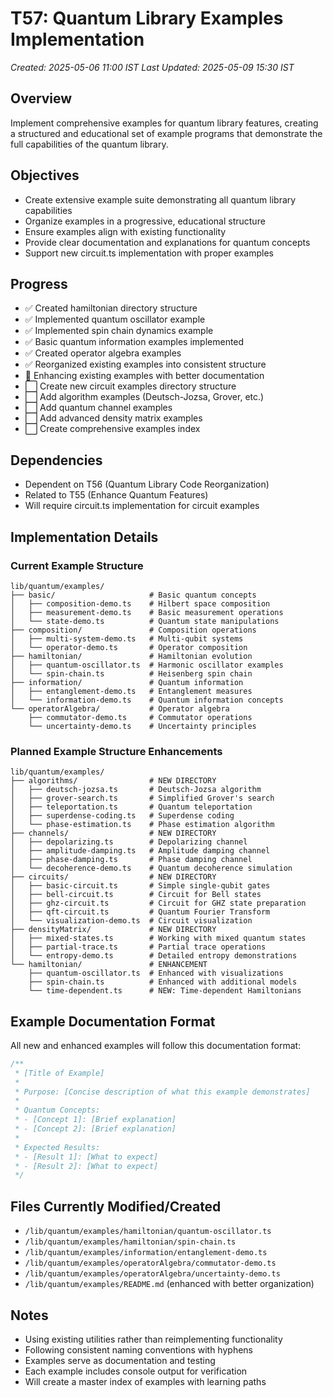 # T57: Quantum Library Examples Implementation
*Created: 2025-05-06 11:00 IST*
*Last Updated: 2025-05-09 15:30 IST*

## Overview
Implement comprehensive examples for quantum library features, creating a structured and educational set of example programs that demonstrate the full capabilities of the quantum library.

## Objectives
- Create extensive example suite demonstrating all quantum library capabilities
- Organize examples in a progressive, educational structure
- Ensure examples align with existing functionality
- Provide clear documentation and explanations for quantum concepts
- Support new circuit.ts implementation with proper examples

## Progress
- ✅ Created hamiltonian directory structure
- ✅ Implemented quantum oscillator example
- ✅ Implemented spin chain dynamics example
- ✅ Basic quantum information examples implemented
- ✅ Created operator algebra examples
- ✅ Reorganized existing examples into consistent structure
- 🔄 Enhancing existing examples with better documentation
- ⬜ Create new circuit examples directory structure
- ⬜ Add algorithm examples (Deutsch-Jozsa, Grover, etc.)
- ⬜ Add quantum channel examples
- ⬜ Add advanced density matrix examples
- ⬜ Create comprehensive examples index

## Dependencies
- Dependent on T56 (Quantum Library Code Reorganization)
- Related to T55 (Enhance Quantum Features)
- Will require circuit.ts implementation for circuit examples

## Implementation Details

### Current Example Structure
```
lib/quantum/examples/
├── basic/                     # Basic quantum concepts
│   ├── composition-demo.ts    # Hilbert space composition
│   ├── measurement-demo.ts    # Basic measurement operations
│   └── state-demo.ts          # Quantum state manipulations
├── composition/               # Composition operations
│   ├── multi-system-demo.ts   # Multi-qubit systems
│   └── operator-demo.ts       # Operator composition
├── hamiltonian/               # Hamiltonian evolution
│   ├── quantum-oscillator.ts  # Harmonic oscillator examples
│   └── spin-chain.ts          # Heisenberg spin chain
├── information/               # Quantum information
│   ├── entanglement-demo.ts   # Entanglement measures
│   └── information-demo.ts    # Quantum information concepts
└── operatorAlgebra/           # Operator algebra
    ├── commutator-demo.ts     # Commutator operations
    └── uncertainty-demo.ts    # Uncertainty principles
```

### Planned Example Structure Enhancements
```
lib/quantum/examples/
├── algorithms/                # NEW DIRECTORY
│   ├── deutsch-jozsa.ts       # Deutsch-Jozsa algorithm
│   ├── grover-search.ts       # Simplified Grover's search
│   ├── teleportation.ts       # Quantum teleportation
│   ├── superdense-coding.ts   # Superdense coding
│   └── phase-estimation.ts    # Phase estimation algorithm
├── channels/                  # NEW DIRECTORY
│   ├── depolarizing.ts        # Depolarizing channel
│   ├── amplitude-damping.ts   # Amplitude damping channel
│   ├── phase-damping.ts       # Phase damping channel
│   └── decoherence-demo.ts    # Quantum decoherence simulation
├── circuits/                  # NEW DIRECTORY
│   ├── basic-circuit.ts       # Simple single-qubit gates
│   ├── bell-circuit.ts        # Circuit for Bell states
│   ├── ghz-circuit.ts         # Circuit for GHZ state preparation
│   ├── qft-circuit.ts         # Quantum Fourier Transform
│   └── visualization-demo.ts  # Circuit visualization
├── densityMatrix/             # NEW DIRECTORY
│   ├── mixed-states.ts        # Working with mixed quantum states
│   ├── partial-trace.ts       # Partial trace operations
│   └── entropy-demo.ts        # Detailed entropy demonstrations
└── hamiltonian/               # ENHANCEMENT
    ├── quantum-oscillator.ts  # Enhanced with visualizations
    ├── spin-chain.ts          # Enhanced with additional models
    └── time-dependent.ts      # NEW: Time-dependent Hamiltonians
```

## Example Documentation Format
All new and enhanced examples will follow this documentation format:

```typescript
/**
 * [Title of Example]
 * 
 * Purpose: [Concise description of what this example demonstrates]
 * 
 * Quantum Concepts:
 * - [Concept 1]: [Brief explanation]
 * - [Concept 2]: [Brief explanation]
 * 
 * Expected Results:
 * - [Result 1]: [What to expect]
 * - [Result 2]: [What to expect]
 */
```

## Files Currently Modified/Created
- `/lib/quantum/examples/hamiltonian/quantum-oscillator.ts`
- `/lib/quantum/examples/hamiltonian/spin-chain.ts`
- `/lib/quantum/examples/information/entanglement-demo.ts`
- `/lib/quantum/examples/operatorAlgebra/commutator-demo.ts`
- `/lib/quantum/examples/operatorAlgebra/uncertainty-demo.ts`
- `/lib/quantum/examples/README.md` (enhanced with better organization)

## Notes
- Using existing utilities rather than reimplementing functionality
- Following consistent naming conventions with hyphens
- Examples serve as documentation and testing
- Each example includes console output for verification
- Will create a master index of examples with learning paths